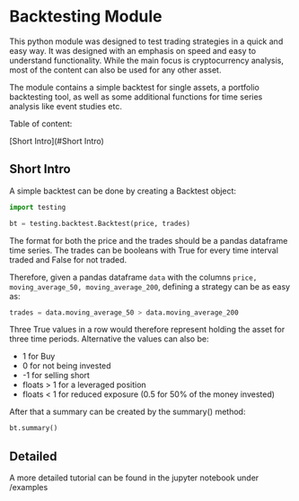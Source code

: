 # Backtesting Module

This python module was designed to test trading strategies in a quick and easy way.
It was designed with an emphasis on speed and easy to understand functionality. 
While the main focus is cryptocurrency analysis, most of the content can also be used 
for any other asset.

The module contains a simple backtest for single assets, a portfolio backtesting tool, 
as well as some additional functions for time series analysis like event studies etc.

Table of content:

[Short Intro](#Short Intro)


## Short Intro

A simple backtest can be done by creating a Backtest object:

```python
import testing

bt = testing.backtest.Backtest(price, trades)
```

The format for both the price and the trades should be a pandas dataframe time series.
The trades can be booleans with True for every time interval traded and False for not traded.

Therefore, given a pandas dataframe `data` with the columns `price, moving_average_50, moving_average_200`, 
defining a strategy can be as easy as:

```python
trades = data.moving_average_50 > data.moving_average_200
```

Three True values in a row would therefore represent holding the asset for three time periods.
Alternative the values can also be:
* 1 for Buy
* 0 for not being invested
* -1 for selling short
* floats > 1 for a leveraged position
* floats < 1 for reduced exposure (0.5 for 50% of the money invested)


After that a summary can be created by the summary() method:


```python
bt.summary()
```

## Detailed 

A more detailed tutorial can be found in the jupyter notebook under /examples
